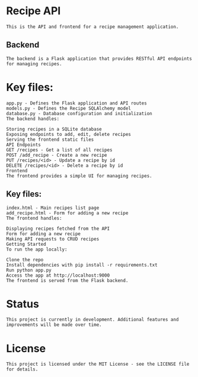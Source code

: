 # Recipe API
    This is the API and frontend for a recipe management application.

## Backend
    The backend is a Flask application that provides RESTful API endpoints for managing recipes.

# Key files:

    app.py - Defines the Flask application and API routes
    models.py - Defines the Recipe SQLAlchemy model
    database.py - Database configuration and initialization
    The backend handles:

    Storing recipes in a SQLite database
    Exposing endpoints to add, edit, delete recipes
    Serving the frontend static files
    API Endpoints
    GET /recipes - Get a list of all recipes
    POST /add_recipe - Create a new recipe
    PUT /recipes/<id> - Update a recipe by id
    DELETE /recipes/<id> - Delete a recipe by id
    Frontend
    The frontend provides a simple UI for managing recipes.

## Key files:

    index.html - Main recipes list page
    add_recipe.html - Form for adding a new recipe
    The frontend handles:

    Displaying recipes fetched from the API
    Form for adding a new recipe
    Making API requests to CRUD recipes
    Getting Started
    To run the app locally:

    Clone the repo
    Install dependencies with pip install -r requirements.txt
    Run python app.py
    Access the app at http://localhost:9000
    The frontend is served from the Flask backend.

# Status
    This project is currently in development. Additional features and improvements will be made over time.

# License
    This project is licensed under the MIT License - see the LICENSE file for details.